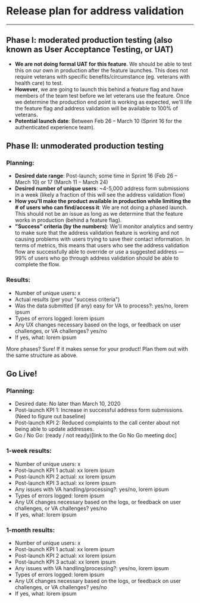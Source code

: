 # Release plan for address validation

---

## Phase I: moderated production testing (also known as User Acceptance Testing, or UAT)

- **We are not doing formal UAT for this feature**. We should be able to test this on our own in production after the feature launches. This does not require veterans with specific benefits/circumstance (eg. veterans with health care) to test.
- **However**, we are going to launch this behind a feature flag and have members of the team test before we let veterans use the feature. Once we determine the production end point is working as expected, we'll life the feature flag and address validation will be available to 100% of veterans.
- **Potential launch date**: Between Feb 26 – March 10 (Sprint 16 for the authenticated experience team).

## Phase II: unmoderated production testing

### Planning:
- **Desired date range**: Post-launch; some time in Sprint 16 (Feb 26 – March 10) or 17 (March 11 – March 24)
- **Desired number of unique users**: ~4-5,000 address form submissions in a week (likely a fraction of this will see the address validation flow)
- **How you'll make the product available in production while limiting the # of users who can find/access it**: We are not doing a phased launch. This should not be an issue as long as we determine that the feature works in production (behind a feature flag).
- **"Success" criteria (by the numbers)**: We'll monitor analytics and sentry to make sure that the address validation feature is working and not causing problems with users trying to save their contact information. In terms of metrics, this means that users who see the address validation flow are successfully able to override or use a suggested address — 99% of users who go through address validation should be able to complete the flow.

### Results:
- Number of unique users: x
- Actual results (per your "success criteria")
- Was the data submitted (if any) easy for VA to process?: yes/no, lorem ipsum
- Types of errors logged: lorem ipsum
- Any UX changes necessary based on the logs, or feedback on user challenges, or VA challenges? yes/no 
- If yes, what: lorem ipsum

More phases? Sure! If it makes sense for your product! Plan them out with the same structure as above.

## Go Live!

### Planning:
- Desired date: No later than March 10, 2020
- Post-launch KPI 1: Increase in successful address form submissions. (Need to figure out baseline)
- Post-launch KPI 2: Reduced complaints to the call center about not being able to update addresses.
- Go / No Go: (ready / not ready)[link to the Go No Go meeting doc]

### 1-week results:
- Number of unique users: x
- Post-launch KPI 1 actual: xx lorem ipsum
- Post-launch KPI 2 actual: xx lorem ipsum
- Post-launch KPI 3 actual: xx lorem ipsum
- Any issues with VA handling/processing?: yes/no, lorem ipsum
- Types of errors logged: lorem ipsum
- Any UX changes necessary based on the logs, or feedback on user challenges, or VA challenges? yes/no 
- If yes, what: lorem ipsum

### 1-month results:
- Number of unique users: x
- Post-launch KPI 1 actual: xx lorem ipsum
- Post-launch KPI 2 actual: xx lorem ipsum
- Post-launch KPI 3 actual: xx lorem ipsum
- Any issues with VA handling/processing?: yes/no, lorem ipsum
- Types of errors logged: lorem ipsum
- Any UX changes necessary based on the logs, or feedback on user challenges, or VA challenges? yes/no 
- If yes, what: lorem ipsum
